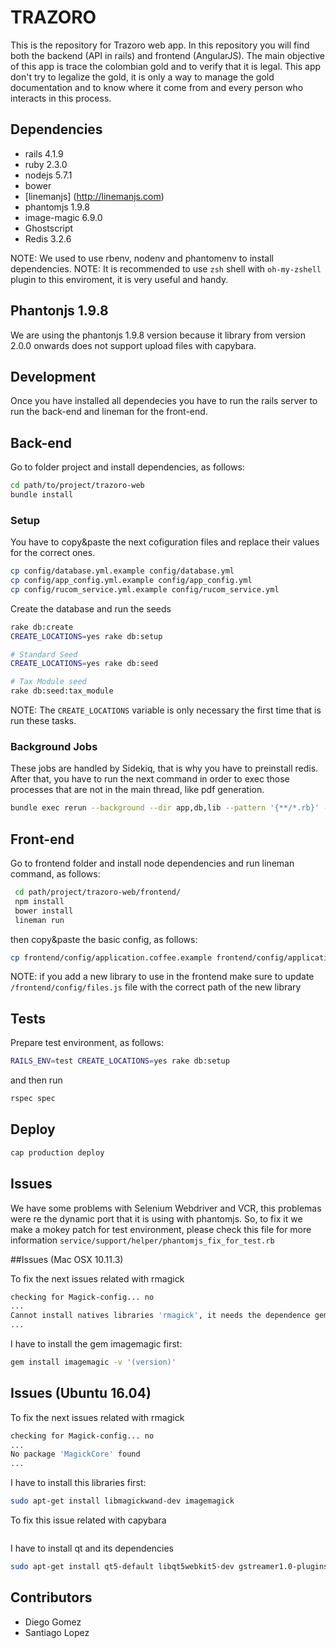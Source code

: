 TRAZORO
====

This is the repository for Trazoro web app. In this repository you will find both the backend (API in rails) and frontend (AngularJS). The main objective of this app is trace the colombian gold and to verify that it is legal. This app don't try to legalize the gold, it is only a way to manage the gold documentation and to know where it come from and every person who interacts in this process.

## Dependencies

- rails 4.1.9
- ruby 2.3.0
- nodejs 5.7.1
- bower
- [linemanjs] (http://linemanjs.com)
- phantomjs 1.9.8
- image-magic 6.9.0
- Ghostscript
- Redis 3.2.6

NOTE: We used to use rbenv, nodenv and phantomenv to install dependencies.
NOTE: It is recommended to use `zsh` shell with `oh-my-zshell` plugin to this enviroment, it is very useful and handy.

## Phantonjs 1.9.8

We are using the phantonjs 1.9.8 version because it library from version 2.0.0 onwards
does not support upload files with capybara.

## Development

Once you have installed all dependecies you have to run the rails server to run the back-end and lineman for the front-end.

## Back-end

Go to folder project and install dependencies, as follows:

```sh
cd path/to/project/trazoro-web
bundle install
```

### Setup

You have to copy&paste the next cofiguration files and replace their values for the correct ones.

```sh
cp config/database.yml.example config/database.yml
cp config/app_config.yml.example config/app_config.yml
cp config/rucom_service.yml.example config/rucom_service.yml

```

Create the database and run the seeds

```sh
rake db:create
CREATE_LOCATIONS=yes rake db:setup

# Standard Seed
CREATE_LOCATIONS=yes rake db:seed

# Tax Module seed
rake db:seed:tax_module
```

NOTE: The `CREATE_LOCATIONS` variable is only necessary the first time that is run these tasks.

### Background Jobs
These jobs are handled by Sidekiq, that is why you have to preinstall redis. After that, you have to run the next command in order to exec those processes that are not in the main thread, like pdf generation.

```sh
bundle exec rerun --background --dir app,db,lib --pattern '{**/*.rb}' -- bundle exec sidekiq --verbose
```

## Front-end

Go to frontend folder and install node dependencies and run lineman command, as follows:

```sh
 cd path/project/trazoro-web/frontend/
 npm install
 bower install
 lineman run
```

then copy&paste the basic config, as follows:

```sh
cp frontend/config/application.coffee.example frontend/config/application.coffee
```
NOTE: if you add a new library to use in the frontend make sure to update `/frontend/config/files.js` file with the correct path of the new library
## Tests

Prepare test environment, as follows:

```sh
RAILS_ENV=test CREATE_LOCATIONS=yes rake db:setup
```

and then run

```sh
rspec spec
```

## Deploy

```sh
cap production deploy
```

## Issues

We have some problems with Selenium Webdriver and VCR, this problemas were re the dynamic port that it is using with phantomjs. So, to fix it we make a mokey patch for test environment, please check this file for more information `service/support/helper/phantomjs_fix_for_test.rb`

##Issues (Mac OSX 10.11.3)

To fix the next issues related with rmagick

```sh
checking for Magick-config... no
...
Cannot install natives libraries 'rmagick', it needs the dependence gem 'imagemagic' -v '(version)'
...
```
I have to install the gem imagemagic first:

```sh
gem install imagemagic -v '(version)'
```

## Issues (Ubuntu 16.04)

To fix the next issues related with rmagick

```sh
checking for Magick-config... no
...
No package 'MagickCore' found
...
```

I have to install this libraries first:

```sh
sudo apt-get install libmagickwand-dev imagemagick
```

To fix this issue related with capybara

```sh
```

I have to install qt and its dependencies

```sh
sudo apt-get install qt5-default libqt5webkit5-dev gstreamer1.0-plugins-base gstreamer1.0-tools gstreamer1.0-x
```

## Contributors

- Diego Gomez
- Santiago Lopez
